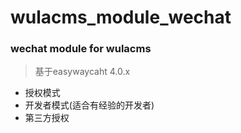 # wulacms_module_wechat
### wechat module for wulacms
> 基于easywaycaht 4.0.x
* 授权模式
 *  开发者模式(适合有经验的开发者)
 *  第三方授权
